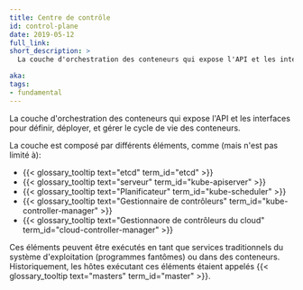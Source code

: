 ```yaml
---
title: Centre de contrôle
id: control-plane
date: 2019-05-12
full_link:
short_description: >
  La couche d'orchestration des conteneurs qui expose l'API et les interfaces pour définir, déployer, et gérer le cycle de vie des conteneurs.

aka:
tags:
- fundamental
---
```

 La couche d'orchestration des conteneurs qui expose l'API et les interfaces pour définir, déployer, et gérer le cycle de vie des conteneurs.

 <!--more--> 
 
 La couche est composé par différents éléments, comme (mais n'est pas limité à):

 * {{< glossary_tooltip text="etcd" term_id="etcd" >}}
 * {{< glossary_tooltip text="serveur" term_id="kube-apiserver" >}}
 * {{< glossary_tooltip text="Planificateur" term_id="kube-scheduler" >}}
 * {{< glossary_tooltip text="Gestionnaire de contrôleurs" term_id="kube-controller-manager" >}}
 * {{< glossary_tooltip text="Gestionnaore de contrôleurs du cloud" term_id="cloud-controller-manager" >}}

 Ces éléments peuvent être exécutés en tant que services traditionnels du système d'exploitation (programmes fantômes) ou dans des conteneurs. Historiquement, les hôtes exécutant ces éléments étaient appelés {{< glossary_tooltip text="masters" term_id="master" >}}.